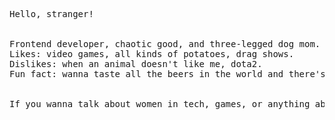 
<pre>
Hello, stranger!  <br/> <br/>
Frontend developer, chaotic good, and three-legged dog mom.
Likes: video games, all kinds of potatoes, drag shows.
Dislikes: when an animal doesn't like me, dota2.
Fun fact: wanna taste all the beers in the world and there's nothing funny about it.
 <br/>
If you wanna talk about women in tech, games, or anything about technology,<a href="https://www.linkedin.com/in/marcellabarros/"> get in touch</a>!
<br/>
</pre>

 



